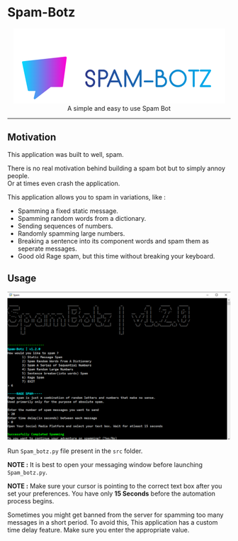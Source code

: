 # Spam-Botz
<p align="center">
    <img src="assets/images/Logo.PNG" alt="Logo" border="0">
    <br>A simple and easy to use Spam Bot
</p>

---

## Motivation

This application was built to well, spam. 

There is no real motivation behind building a spam bot but to simply annoy people.<br>
Or at times even crash the application. 

This application allows you to spam in variations, like : 
- Spamming a fixed static message.
- Spamming random words from a dictionary.
- Sending sequences of numbers.
- Randomly spamming large numbers.
- Breaking a sentence into its component words and spam them as seperate messages.
- Good old Rage spam, but this time without breaking your keyboard.

## Usage

<p align="center">
    <img src="assets/images/SS.PNG" alt="Logo" border="0">
</p>

Run `Spam_botz.py` file present in the `src` folder.

**NOTE :** It is best to open your messaging window before launching `Spam_botz.py`.

**NOTE :** Make sure your cursor is pointing to the correct text box after you set your preferences.
You have only **15 Seconds** before the automation process begins.

Sometimes you might get banned from the server for spamming too many messages in a short period. To avoid this,
This application has a custom time delay feature. Make sure you enter the appropriate value.
